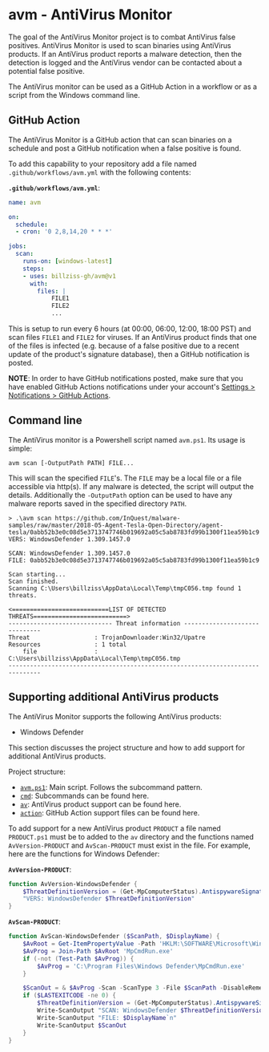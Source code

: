 # avm - AntiVirus Monitor

The goal of the AntiVirus Monitor project is to combat AntiVirus false positives. AntiVirus Monitor is used to scan binaries using AntiVirus products. If an AntiVirus product reports a malware detection, then the detection is logged and the AntiVirus vendor can be contacted about a potential false positive.

The AntiVirus monitor can be used as a GitHub Action in a workflow or as a script from the Windows command line.

## GitHub Action

The AntiVirus Monitor is a GitHub action that can scan binaries on a schedule and post a GitHub notification when a false positive is found.

To add this capability to your repository add a file named `.github/workflows/avm.yml` with the following contents:

**`.github/workflows/avm.yml`**:
```yaml
name: avm

on:
  schedule:
  - cron: '0 2,8,14,20 * * *'

jobs:
  scan:
    runs-on: [windows-latest]
    steps:
    - uses: billziss-gh/avm@v1
      with:
        files: |
            FILE1
            FILE2
            ...
```

This is setup to run every 6 hours (at 00:00, 06:00, 12:00, 18:00 PST) and scan files `FILE1` and `FILE2` for viruses. If an AntiVirus product finds that one of the files is infected (e.g. because of a false positive due to a recent update of the product's signature database), then a GitHub notification is posted.

**NOTE**: In order to have GitHub notifications posted, make sure that you have enabled GitHub Actions notifications under your account's [Settings > Notifications > GitHub Actions](https://github.com/settings/notifications).

## Command line

The AntiVirus monitor is a Powershell script named `avm.ps1`. Its usage is simple:

```
avm scan [-OutputPath PATH] FILE...
```

This will scan the specified `FILE`'s. The `FILE` may be a local file or a file accessible via http(s). If any malware is detected, the script will output the details. Additionally the `-OutputPath` option can be used to have any malware reports saved in the specified directory `PATH`.

```
> .\avm scan https://github.com/InQuest/malware-samples/raw/master/2018-05-Agent-Tesla-Open-Directory/agent-tesla/0abb52b3e0c08d5e3713747746b019692a05c5ab8783fd99b1300f11ea59b1c9
VERS: WindowsDefender 1.309.1457.0

SCAN: WindowsDefender 1.309.1457.0
FILE: 0abb52b3e0c08d5e3713747746b019692a05c5ab8783fd99b1300f11ea59b1c9

Scan starting...
Scan finished.
Scanning C:\Users\billziss\AppData\Local\Temp\tmpC056.tmp found 1 threats.

<===========================LIST OF DETECTED THREATS==========================>
----------------------------- Threat information ------------------------------
Threat                  : TrojanDownloader:Win32/Upatre
Resources               : 1 total
    file                : C:\Users\billziss\AppData\Local\Temp\tmpC056.tmp
-------------------------------------------------------------------------------
```

## Supporting additional AntiVirus products

The AntiVirus Monitor supports the following AntiVirus products:

- Windows Defender

This section discusses the project structure and how to add support for additional AntiVirus products.

Project structure:

- [`avm.ps1`](avm.ps1): Main script. Follows the subcommand pattern.
- [`cmd`](cmd): Subcommands can be found here.
- [`av`](av): AntiVirus product support can be found here.
- [`action`](action): GitHub Action support files can be found here.

To add support for a new AntiVirus product `PRODUCT` a file named `PRODUCT.ps1` must be to added to the `av` directory and the functions named `AvVersion-PRODUCT` and `AvScan-PRODUCT` must exist in the file. For example, here are the functions for Windows Defender:

**`AvVersion-PRODUCT`**:
```powershell
function AvVersion-WindowsDefender {
    $ThreatDefinitionVersion = (Get-MpComputerStatus).AntispywareSignatureVersion
    "VERS: WindowsDefender $ThreatDefinitionVersion"
}
```

**`AvScan-PRODUCT`**:
```powershell
function AvScan-WindowsDefender ($ScanPath, $DisplayName) {
    $AvRoot = Get-ItemPropertyValue -Path 'HKLM:\SOFTWARE\Microsoft\Windows Defender' -Name InstallLocation
    $AvProg = Join-Path $AvRoot 'MpCmdRun.exe'
    if (-not (Test-Path $AvProg)) {
        $AvProg = 'C:\Program Files\Windows Defender\MpCmdRun.exe'
    }

    $ScanOut = & $AvProg -Scan -ScanType 3 -File $ScanPath -DisableRemediation
    if ($LASTEXITCODE -ne 0) {
        $ThreatDefinitionVersion = (Get-MpComputerStatus).AntispywareSignatureVersion
        Write-ScanOutput "SCAN: WindowsDefender $ThreatDefinitionVersion"
        Write-ScanOutput "FILE: $DisplayName`n"
        Write-ScanOutput $ScanOut
    }
}
```
